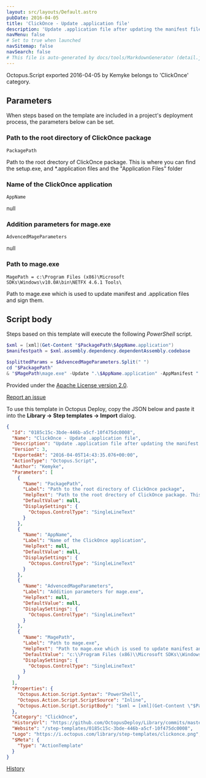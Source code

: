 ```yaml
---
layout: src/layouts/Default.astro
pubDate: 2016-04-05
title: 'ClickOnce - Update .application file'
description: 'Update .application file after updating the manifest file.'
navMenu: false
# Set to true when launched
navSitemap: false
navSearch: false
# This file is auto-generated by docs/tools/MarkdownGenerator (detail.js)
---
```


Octopus.Script exported 2016-04-05 by Kemyke belongs to 'ClickOnce' category.

## Parameters

When steps based on the template are included in a project's deployment process, the parameters below can be set.


<div class="param">

### Path to the root directory of ClickOnce package

`PackagePath`

Path to the root drectory of ClickOnce package. This is where you can find the setup.exe, and *.application files and the "Application Files" folder

</div>
        
<div class="param">

### Name of the ClickOnce application

`AppName`

null

</div>
        
<div class="param">

### Addition parameters for mage.exe

`AdvencedMageParameters`

null

</div>
        
<div class="param">

### Path to mage.exe

`MagePath = c:\Program Files (x86)\Microsoft SDKs\Windows\v10.0A\bin\NETFX 4.6.1 Tools\`

Path to mage.exe which is used to update manifest and .application files and sign them.

</div>
        

## Script body

Steps based on this template will execute the following *PowerShell* script.

```powershell
$xml = [xml](Get-Content "$PackagePath\$AppName.application")
$manifestpath = $xml.assembly.dependency.dependentAssembly.codebase

$splittedParams = $AdvencedMageParameters.Split(" ")
cd "$PackagePath"
& "$MagePath\mage.exe" -Update ".\$AppName.application" -AppManifest ".\$manifestpath" $splittedParams


```

Provided under the [Apache License version 2.0](https://github.com/OctopusDeploy/Library/blob/master/LICENSE.txt).

[Report an issue](https://github.com/OctopusDeploy/Library/issues/new?assignees=&labels=&projects=&template=bug-report.yml&title=Issue%20with%20ClickOnce%20-%20Update%20.application%20file&step-template=ClickOnce%20-%20Update%20.application%20file)

<div class="get-json">

To use this template in Octopus Deploy, copy the JSON below and paste it into the **Library → Step templates → Import** dialog.

```json
{
  "Id": "0185c15c-3bde-446b-a5cf-10f475dc0008",
  "Name": "ClickOnce - Update .application file",
  "Description": "Update .application file after updating the manifest file.",
  "Version": 3,
  "ExportedAt": "2016-04-05T14:43:35.076+00:00",
  "ActionType": "Octopus.Script",
  "Author": "Kemyke",
  "Parameters": [
    {
      "Name": "PackagePath",
      "Label": "Path to the root directory of ClickOnce package",
      "HelpText": "Path to the root drectory of ClickOnce package. This is where you can find the setup.exe, and *.application files and the \"Application Files\" folder",
      "DefaultValue": null,
      "DisplaySettings": {
        "Octopus.ControlType": "SingleLineText"
      }
    },
    {
      "Name": "AppName",
      "Label": "Name of the ClickOnce application",
      "HelpText": null,
      "DefaultValue": null,
      "DisplaySettings": {
        "Octopus.ControlType": "SingleLineText"
      }
    },
    {
      "Name": "AdvencedMageParameters",
      "Label": "Addition parameters for mage.exe",
      "HelpText": null,
      "DefaultValue": null,
      "DisplaySettings": {
        "Octopus.ControlType": "SingleLineText"
      }
    },
    {
      "Name": "MagePath",
      "Label": "Path to mage.exe",
      "HelpText": "Path to mage.exe which is used to update manifest and .application files and sign them.",
      "DefaultValue": "c:\\Program Files (x86)\\Microsoft SDKs\\Windows\\v10.0A\\bin\\NETFX 4.6.1 Tools\\",
      "DisplaySettings": {
        "Octopus.ControlType": "SingleLineText"
      }
    }
  ],
  "Properties": {
    "Octopus.Action.Script.Syntax": "PowerShell",
    "Octopus.Action.Script.ScriptSource": "Inline",
    "Octopus.Action.Script.ScriptBody": "$xml = [xml](Get-Content \"$PackagePath\\$AppName.application\")\n$manifestpath = $xml.assembly.dependency.dependentAssembly.codebase\n\n$splittedParams = $AdvencedMageParameters.Split(\" \")\ncd \"$PackagePath\"\n& \"$MagePath\\mage.exe\" -Update \".\\$AppName.application\" -AppManifest \".\\$manifestpath\" $splittedParams\n\n"
  },
  "Category": "ClickOnce",
  "HistoryUrl": "https://github.com/OctopusDeploy/Library/commits/master/step-templates//opt/buildagent/work/75443764cd38076d/step-templates/clickonce-update-application-file.json",
  "Website": "/step-templates/0185c15c-3bde-446b-a5cf-10f475dc0008",
  "Logo": "https://i.octopus.com/library/step-templates/clickonce.png",
  "$Meta": {
    "Type": "ActionTemplate"
  }
}
```

[History](https://github.com/OctopusDeploy/Library/commits/master/step-templates/https://github.com/OctopusDeploy/Library/commits/master/step-templates//opt/buildagent/work/75443764cd38076d/step-templates/clickonce-update-application-file.json)

</div>
